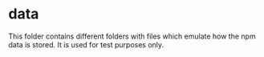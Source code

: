 # data

This folder contains different folders with files which emulate how the
npm data is stored. It is used for test purposes only.
